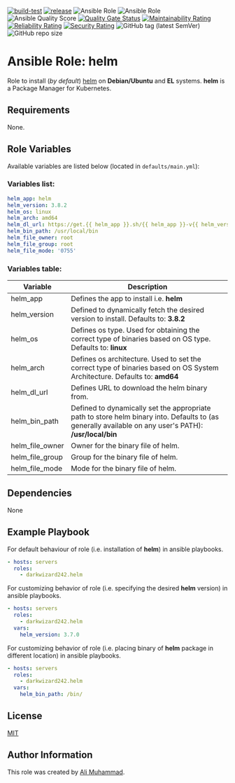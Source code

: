[![build-test](https://github.com/darkwizard242/ansible-role-helm/workflows/build-and-test/badge.svg?branch=master)](https://github.com/darkwizard242/ansible-role-helm/actions?query=workflow%3Abuild-and-test) [![release](https://github.com/darkwizard242/ansible-role-helm/workflows/release/badge.svg)](https://github.com/darkwizard242/ansible-role-helm/actions?query=workflow%3Arelease) ![Ansible Role](https://img.shields.io/ansible/role/57160?color=dark%20green%20) ![Ansible Role](https://img.shields.io/ansible/role/d/57160?label=role%20downloads) ![Ansible Quality Score](https://img.shields.io/ansible/quality/57160?label=ansible%20quality%20score) [![Quality Gate Status](https://sonarcloud.io/api/project_badges/measure?project=ansible-role-helm&metric=alert_status)](https://sonarcloud.io/dashboard?id=ansible-role-helm) [![Maintainability Rating](https://sonarcloud.io/api/project_badges/measure?project=ansible-role-helm&metric=sqale_rating)](https://sonarcloud.io/dashboard?id=ansible-role-helm) [![Reliability Rating](https://sonarcloud.io/api/project_badges/measure?project=ansible-role-helm&metric=reliability_rating)](https://sonarcloud.io/dashboard?id=ansible-role-helm) [![Security Rating](https://sonarcloud.io/api/project_badges/measure?project=ansible-role-helm&metric=security_rating)](https://sonarcloud.io/dashboard?id=ansible-role-helm) ![GitHub tag (latest SemVer)](https://img.shields.io/github/tag/darkwizard242/ansible-role-helm?label=release) ![GitHub repo size](https://img.shields.io/github/repo-size/darkwizard242/ansible-role-helm?color=orange&style=flat-square)

# Ansible Role: helm

Role to install (_by default_) [helm](https://helm.sh/) on **Debian/Ubuntu** and **EL** systems. **helm** is a Package Manager for Kubernetes.

## Requirements

None.

## Role Variables

Available variables are listed below (located in `defaults/main.yml`):

### Variables list:

```yaml
helm_app: helm
helm_version: 3.8.2
helm_os: linux
helm_arch: amd64
helm_dl_url: https://get.{{ helm_app }}.sh/{{ helm_app }}-v{{ helm_version }}-{{ helm_os }}-{{ helm_arch }}.tar.gz
helm_bin_path: /usr/local/bin
helm_file_owner: root
helm_file_group: root
helm_file_mode: '0755'
```

### Variables table:

Variable        | Description
--------------- | ------------------------------------------------------------------------------------------------------------------------------------------------------
helm_app        | Defines the app to install i.e. **helm**
helm_version    | Defined to dynamically fetch the desired version to install. Defaults to: **3.8.2**
helm_os         | Defines os type. Used for obtaining the correct type of binaries based on OS type. Defaults to: **linux**
helm_arch       | Defines os architecture. Used to set the correct type of binaries based on OS System Architecture. Defaults to: **amd64**
helm_dl_url     | Defines URL to download the helm binary from.
helm_bin_path   | Defined to dynamically set the appropriate path to store helm binary into. Defaults to (as generally available on any user's PATH): **/usr/local/bin**
helm_file_owner | Owner for the binary file of helm.
helm_file_group | Group for the binary file of helm.
helm_file_mode  | Mode for the binary file of helm.

## Dependencies

None

## Example Playbook

For default behaviour of role (i.e. installation of **helm**) in ansible playbooks.

```yaml
- hosts: servers
  roles:
    - darkwizard242.helm
```

For customizing behavior of role (i.e. specifying the desired **helm** version) in ansible playbooks.

```yaml
- hosts: servers
  roles:
    - darkwizard242.helm
  vars:
    helm_version: 3.7.0
```

For customizing behavior of role (i.e. placing binary of **helm** package in different location) in ansible playbooks.

```yaml
- hosts: servers
  roles:
    - darkwizard242.helm
  vars:
    helm_bin_path: /bin/
```

## License

[MIT](https://github.com/darkwizard242/ansible-role-helm/blob/master/LICENSE)

## Author Information

This role was created by [Ali Muhammad](https://www.alimuhammad.dev/).
